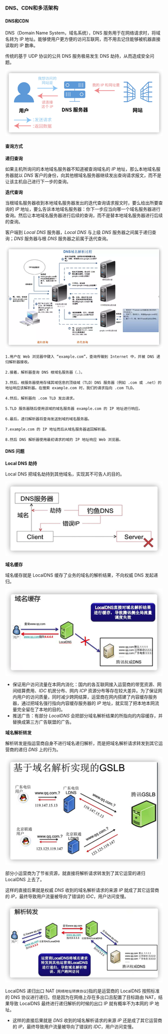 ### DNS、CDN和多活架构



#### DNS和CDN



DNS（Domain Name System，域名系统），DNS 服务用于在网络请求时，将域名转为 IP 地址。能够使用户更方便的访问互联网，而不用去记住能够被机器直接读取的 IP 数串。

传统的基于 UDP 协议的公共 DNS 服务极易发生 DNS 劫持，从而造成安全问题。

![image](https://github.com/lecc2cc/microgo/blob/master/images/11-1-2021-06-28-23.png?raw=true)

#### 查询方式

**递归查询**

如果主机所询问的本地域名服务器不知道被查询域名的 *IP* 地址，那么本地域名服务器就以 *DNS* 客户的身份，向其他根域名服务器继续发出查询请求报文，而不是让该主机自己进行下一步的查询。

**迭代查询**

当根域名服务器收到本地域名服务器发出的迭代查询请求报文时，要么给出所要查询的 *IP* 地址，要么告诉本地域名服务器：你下一步应当向哪一个域名服务器进行查询。然后让本地域名服务器进行后续的查询，而不是替本地域名服务器进行后续的查询。

客户端到 *Local DNS* 服务器，*Local DNS* 与上级 *DNS* 服务器之间属于递归查询；*DNS* 服务器与根 *DNS* 服务器之前属于迭代查询。

![image](https://github.com/lecc2cc/microgo/blob/master/images/11-1-dns-parser-2021-06-28-23.png?raw=true)

```
1.用户在 Web 浏览器中键入 “example.com”，查询传输到 Internet 中，并被 DNS 递归解析器接收。

2.接着，解析器查询 DNS 根域名服务器（.）。

3.然后，根服务器使用存储其域信息的顶级域（TLD）DNS 服务器（例如 .com 或 .net）的地址响应该解析器。在搜索 example.com 时，我们的请求指向 .com TLD。

4.然后，解析器向 .com TLD 发出请求。

5.TLD 服务器随后使用该域的域名服务器 example.com 的 IP 地址进行响应。

6.最后，递归解析器将查询发送到域的域名服务器。

7.example.com 的 IP 地址而后从域名服务器返回解析器。

8.然后 DNS 解析器使用最初请求的域的 IP 地址响应 Web 浏览器。
```

#### DNS 问题

**Local DNS 劫持**

Local DNS 把域名劫持到其他域名，实现其不可告人的目的。

![image](https://github.com/lecc2cc/microgo/blob/master/images/11-1-dns-6-2021-06-28-23.png?raw=true)

**域名缓存**

域名缓存就是 LocalDNS 缓存了业务的域名的解析结果，不向权威 DNS 发起递归。

![image](https://github.com/lecc2cc/microgo/blob/master/images/11-1-dns7-2021-06-28-23.png?raw=true)

+ 保证用户访问流量在本网内消化：国内的各互联网接入运营商的带宽资源、网间结算费用、*IDC* 机房分布、网内 *ICP* 资源分布等存在较大差异。为了保证网内用户的访问质量，同时减少跨网结算，运营商在网内搭建了内容缓存服务器，通过把域名强行指向内容缓存服务器的 *IP* 地址，就实现了把本地本网流量完全留在了本地的目的。
+ 推送广告：有部分 *LocalDNS* 会把部分域名解析结果的所指向的内容缓存，并替换成第三方广告联盟的广告。

**域名解析转发**

解析转发是指运营商自身不进行域名递归解析，而是把域名解析请求转发到其它运营商的递归 *DNS* 上的行为。

![image](https://github.com/lecc2cc/microgo/blob/master/images/11-1-dns8-2021-06-28-23.png?raw=true)

部分小运营商为了节省资源，就直接将解析请求转发到了其它运营的递归 LocalDNS 上去了。

这样的直接后果就是权威 *DNS* 收到的域名解析请求的来源 *IP* 就成了其它运营商的 *IP*，最终导致用户流量被导向了错误的 *IDC*，用户访问变慢。

![image](https://github.com/lecc2cc/microgo/blob/master/images/11-1-dns9-2021-06-28-23.png?raw=true)

LocalDNS 递归出口 NAT (`网络地址转换协议`)指的是运营商的 LocalDNS 按照标准的 DNS 协议进行递归，但是因为在网络上存在多出口且配置了目标路由 NAT，结果导致 LocalDNS 最终进行递归解析的时候的出口 IP 就有概率不为本网的 IP 地址。

+ 这样的直接后果就是 *DNS* 收到的域名解析请求的来源 *IP* 还是成了其它运营商的 *IP*，最终导致用户流量被导向了错误的 *IDC*，用户访问变慢。